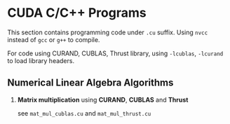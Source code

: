 # CUDA C/C++ Programs

This section contains programming code under `.cu` suffix. Using `nvcc` instead of `gcc` or `g++` to compile.

For code using CURAND, CUBLAS, Thrust library, using `-lcublas`, `-lcurand` to load library headers.

## Numerical Linear Algebra Algorithms
 
  1. __Matrix multiplication__ using __CURAND__, __CUBLAS__ and __Thrust__

     see `mat_mul_cublas.cu` and `mat_mul_thrust.cu` 